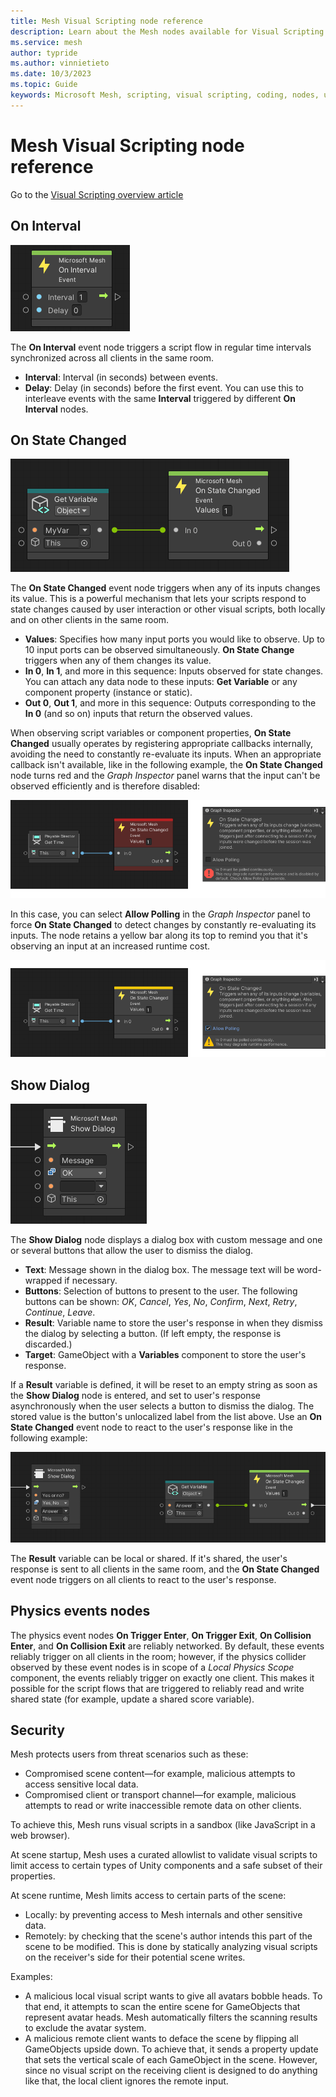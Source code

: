 ```yaml
---
title: Mesh Visual Scripting node reference
description: Learn about the Mesh nodes available for Visual Scripting in Mesh.
ms.service: mesh
author: typride
ms.author: vinnietieto
ms.date: 10/3/2023
ms.topic: Guide
keywords: Microsoft Mesh, scripting, visual scripting, coding, nodes, units, graphs
---
```


# Mesh Visual Scripting node reference

Go to the [Visual Scripting overview article](visual-scripting-overview.md)

## On Interval

![On Interval event node](../../../media/mesh-scripting/visual-scripting//node-OnInterval.png)

The **On Interval** event node triggers a script flow in regular time intervals synchronized across all clients in the same room.

- **Interval**: Interval (in seconds) between events.
- **Delay**: Delay (in seconds) before the first event. You can use this to interleave events with the same **Interval** triggered by different **On Interval** nodes.

## On State Changed

![On State Changed event node connecting to a Get Variable node](../../../media/mesh-scripting/visual-scripting//node-OnStateChanged-variable.png)

The **On State Changed** event node triggers when any of its inputs changes its value. This is a powerful mechanism that lets your scripts respond to state changes caused by user interaction or other visual scripts, both locally and on other clients in the same room.

- **Values**: Specifies how many input ports you would like to observe. Up to 10 input ports can be observed simultaneously. **On State Change** triggers when any of them changes its value.
- **In 0**, **In 1**, and more in this sequence: Inputs observed for state changes. You can attach any data node to these inputs: **Get Variable** or any component property (instance or static).
- **Out 0**, **Out 1**, and more in this sequence: Outputs corresponding to the **In 0** (and so on) inputs that return the observed values.

When observing script variables or component properties, **On State Changed** usually operates by registering appropriate callbacks internally, avoiding the need to constantly re-evaluate its inputs. When an appropriate callback isn't available, like in the following example, the **On State Changed** node turns red and the _Graph Inspector_ panel warns that the input can't be observed efficiently and is therefore disabled:

![Screen shots of the On State Changed event node connecting to the result of comparing a Get Variable node to an integer literal, no polling.](../../../media/mesh-scripting/visual-scripting//node-OnStateChanged-volatile.png)

In this case, you can select **Allow Polling** in the _Graph Inspector_ panel to force **On State Changed** to detect changes by constantly re-evaluating its inputs. The node retains a yellow bar along its top to remind you that it's observing an input at an increased runtime cost.

![Screen shots of the On State Changed event node connecting to the result of comparing a Get Variable node to an integer literal, allow polling.](../../../media/mesh-scripting/visual-scripting//node-onstatechanged-allow-polling.png)

## Show Dialog

![Screen shot of the Show Dialog action node](../../../media/mesh-scripting/visual-scripting//node-ShowDialog.png)

The **Show Dialog** node displays a dialog box with custom message and one or several buttons that allow the user to dismiss the dialog.

- **Text**: Message shown in the dialog box. The message text will be word-wrapped if necessary.
- **Buttons**: Selection of buttons to present to the user. The following buttons can be shown: _OK_, _Cancel_, _Yes_, _No_, _Confirm_, _Next_, _Retry_, _Continue_, _Leave_.
- **Result**: Variable name to store the user's response in when they dismiss the dialog by selecting a button. (If left empty, the response is discarded.)
- **Target**: GameObject with a **Variables** component to store the user's response.

If a **Result** variable is defined, it will be reset to an empty string as soon as the **Show Dialog** node is entered, and set to user's response asynchronously when the user selects a button to dismiss the dialog. The stored value is the button's unlocalized label from the list above. Use an **On State Changed** event node to react to the user's response like in the following example:

![Screen shot of the Show Dialog node collecting the user response in a variable, followed by an On State Changed node responding to the variable change](../../../media/mesh-scripting/visual-scripting//node-ShowDialog-response.png)

The **Result** variable can be local or shared. If it's shared, the user's response is sent to all clients in the same room, and the **On State Changed** event node triggers on all clients to react to the user's response.

## Physics events nodes

The physics event nodes **On Trigger Enter**, **On Trigger Exit**, **On Collision Enter**, and **On Collision Exit** are reliably networked. By default, these events reliably trigger on all clients in the room; however, if the physics collider observed by these event nodes is in scope of a *Local Physics Scope* component, the events reliably trigger on exactly one client. This makes it possible for the script flows that are triggered to reliably read and write shared state (for example, update a shared score variable).

## Security

Mesh protects users from threat scenarios such as these:

- Compromised scene content&#8212;for example, malicious attempts to access sensitive local data.
- Compromised client or transport channel&#8212;for example, malicious attempts to read or write inaccessible remote data on other clients.

To achieve this, Mesh runs visual scripts in a sandbox (like JavaScript in a web browser).

At scene startup, Mesh uses a curated allowlist to validate visual scripts to limit access to certain types of Unity components and a safe subset of their properties.

At scene runtime, Mesh limits access to certain parts of the scene:

- Locally: by preventing access to Mesh internals and other sensitive data.
- Remotely: by checking that the scene's author intends this part of the scene to be modified. This is done by statically analyzing visual scripts on the receiver's side for their potential scene writes.

Examples:

- A malicious local visual script wants to give all avatars bobble heads. To that end, it attempts to scan the entire scene for GameObjects that represent avatar heads. Mesh automatically filters the scanning results to exclude the avatar system.
- A malicious remote client wants to deface the scene by flipping all GameObjects upside down. To achieve that, it sends a property update that sets the vertical scale of each GameObject in the scene. However, since no visual script on the receiving client is designed to do anything like that, the local client ignores the remote input.